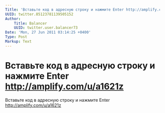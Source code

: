 ```yaml
---
Title: 'Вставьте код в адресную строку и нажмите Enter http://amplify.com/u/a1621z'
UUID: twitter.85123781139505152
Author:
    Title: Balancer
    UUID: twitter.user.balancer73
Date: 'Mon, 27 Jun 2011 03:14:25 +0400'
Type: Post
Markup: Text
---
```


# Вставьте код в адресную строку и нажмите Enter http://amplify.com/u/a1621z

Вставьте код в адресную строку и нажмите Enter
http://amplify.com/u/a1621z